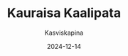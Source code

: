 ---
title: "Kaurai­sa Kaali­pata"
image: "https://vegaanibotti.lauravuo.me/2024/12/2024-12-14_small.png"
date: 2024-12-14
receipt_url: "https://kasviskapina.fi/reseptit/kauraisa-kaalipata"
author: "Kasviskapina"
---
